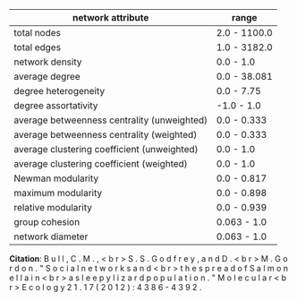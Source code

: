 network attribute|range
---|---
total nodes|2.0 - 1100.0
total edges|1.0 - 3182.0
network density|0.0 - 1.0
average degree|0.0 - 38.081
degree heterogeneity|0.0 - 7.75
degree assortativity|-1.0 - 1.0
average betweenness centrality (unweighted)|0.0 - 0.333
average betweenness centrality (weighted)|0.0 - 0.333
average clustering coefficient (unweighted)|0.0 - 1.0
average clustering coefficient (weighted)|0.0 - 1.0
Newman modularity|0.0 - 0.817
maximum modularity|0.0 - 0.898
relative modularity|0.0 - 0.939
group cohesion|0.063 - 1.0
network diameter|0.063 - 1.0
**Citation**: B u l l , C . M . , < b r > S . S . G o d f r e y , a n d D . < b r > M . G o r d o n . " S o c i a l n e t w o r k s a n d < b r > t h e s p r e a d o f S a l m o n e l l a i n < b r > a s l e e p y l i z a r d p o p u l a t i o n . " M o l e c u l a r < b r > E c o l o g y 2 1 . 1 7 ( 2 0 1 2 ) : 4 3 8 6 - 4 3 9 2 .
